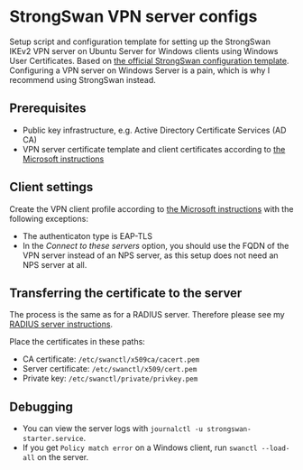 # StrongSwan VPN server configs

Setup script and configuration template for setting up
the StrongSwan IKEv2 VPN server on Ubuntu Server for Windows clients
using Windows User Certificates.
Based on
[the official StrongSwan configuration template](https://docs.strongswan.org/docs/5.9/interop/windowsUserServerConf.html).
Configuring a VPN server on Windows Server is a pain,
which is why I recommend using StrongSwan instead.


## Prerequisites
- Public key infrastructure, e.g. Active Directory Certificate Services (AD CA)
- VPN server certificate template and client certificates according to
  [the Microsoft instructions](https://learn.microsoft.com/en-us/windows-server/remote/remote-access/tutorial-aovpn-deploy-create-certificates)


## Client settings
Create the VPN client profile according to
[the Microsoft instructions](https://learn.microsoft.com/en-us/windows-server/remote/remote-access/tutorial-aovpn-deploy-configure-client)
with the following exceptions:
- The authenticaton type is EAP-TLS
- In the *Connect to these servers* option,
  you should use the FQDN of the VPN server instead of an NPS server,
  as this setup does not need an NPS server at all.


## Transferring the certificate to the server
The process is the same as for a RADIUS server.
Therefore please see my
[RADIUS server instructions](https://github.com/AgenttiX/freeradius-letsencrypt#readme).

Place the certificates in these paths:
- CA certificate: `/etc/swanctl/x509ca/cacert.pem`
- Server certificate: `/etc/swanctl/x509/cert.pem`
- Private key: `/etc/swanctl/private/privkey.pem`


## Debugging
- You can view the server logs with
`journalctl -u strongswan-starter.service`.
- If you get `Policy match error` on a Windows client,
  run `swanctl --load-all` on the server.
